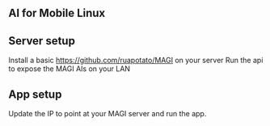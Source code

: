 AI for Mobile Linux
-------------------

Server setup
------------
Install a basic https://github.com/ruapotato/MAGI on your server
Run the api to expose the MAGI AIs on your LAN

App setup
---------
Update the IP to point at your MAGI server and  run the app.
